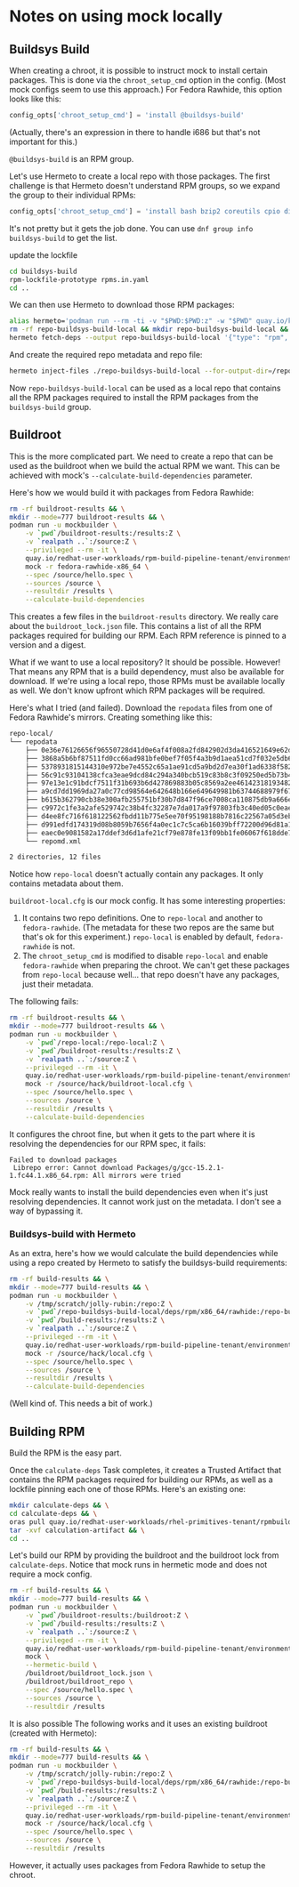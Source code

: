 # Notes on using mock locally

## Buildsys Build

When creating a chroot, it is possible to instruct mock to install certain packages. This is done
via the `chroot_setup_cmd` option in the config. (Most mock configs seem to use this approach.) For
Fedora Rawhide, this option looks like this:

```python
config_opts['chroot_setup_cmd'] = 'install @buildsys-build'
```

(Actually, there's an expression in there to handle i686 but that's not important for this.)

`@buildsys-build` is an RPM group.

Let's use Hermeto to create a local repo with those packages. The first challenge is that Hermeto
doesn't understand RPM groups, so we expand the group to their individual RPMs:

```python
config_opts['chroot_setup_cmd'] = 'install bash bzip2 coreutils cpio diffutils fedora-release-common findutils gawk glibc-minimal-langpack grep gzip info patch redhat-rpm-config rpm-build sed shadow-utils tar unzip util-linux which xz'
```

It's not pretty but it gets the job done. You can use `dnf group info buildsys-build` to get the
list.

update the lockfile

```bash
cd buildsys-build
rpm-lockfile-prototype rpms.in.yaml
cd ..
```

We can then use Hermeto to download those RPM packages:

```bash
alias hermeto='podman run --rm -ti -v "$PWD:$PWD:z" -w "$PWD" quay.io/konflux-ci/hermeto:latest'
rm -rf repo-buildsys-build-local && mkdir repo-buildsys-build-local && \
hermeto fetch-deps --output repo-buildsys-build-local '{"type": "rpm", "path": "./buildsys-build"}'
```

And create the required repo metadata and repo file:

```bash
hermeto inject-files ./repo-buildsys-build-local --for-output-dir=/repo-buildsys-build-local
```

Now `repo-buildsys-build-local` can be used as a local repo that contains all the RPM packages
required to install the RPM packages from the `buildsys-build` group.

## Buildroot

This is the more complicated part. We need to create a repo that can be used as the buildroot when
we build the actual RPM we want. This can be achieved with mock's `--calculate-build-dependencies`
parameter.

Here's how we would build it with packages from Fedora Rawhide:

```bash
rm -rf buildroot-results && \
mkdir --mode=777 buildroot-results && \
podman run -u mockbuilder \
    -v `pwd`/buildroot-results:/results:Z \
    -v `realpath ..`:/source:Z \
    --privileged --rm -it \
    quay.io/redhat-user-workloads/rpm-build-pipeline-tenant/environment:latest@sha256:5f96bc9fff7e084dc62f077edeafef5c7ff105a51b1a53ce00d8e1ce04660d3e \
    mock -r fedora-rawhide-x86_64 \
    --spec /source/hello.spec \
    --sources /source \
    --resultdir /results \
    --calculate-build-dependencies
```

This creates a few files in the `buildroot-results` directory. We really care about the
`buildroot_lock.json` file. This contains a list of all the RPM packages required for building our
RPM. Each RPM reference is pinned to a version and a digest.

What if we want to use a local repository? It should be possible. However! That means any RPM that
is a build dependency, must also be available for download. If we're using a local repo, those RPMs
must be available locally as well. We don't know upfront which RPM packages will be required.

Here's what I tried (and failed). Download the `repodata` files from one of Fedora Rawhide's mirrors.
Creating something like this:

```bash
repo-local/
└── repodata
    ├── 0e36e76126656f96550728d41d0e6af4f008a2fd842902d3da416521649e62db-primary.xml.zck
    ├── 3868a5b6bf87511fd0cc66ad981bfe0bef7f05f4a3b9d1aea51cd7f032e5db60-filelists.xml.zst
    ├── 5378931815144310e972be7e4552c65a1ae91cd5a9bd2d7ea30f1ad6338f5825-other.xml.zck
    ├── 56c91c93104138cfca3eae9dcd84c294a340bcb519c83b8c3f09250ed5b73b4b-comps-Everything.x86_64.xml.zst
    ├── 97e13e1c91bdcf7511f31b693b6d427869883b05c8569a2ee46142318193482a-filelists.xml.zck
    ├── a9cd7dd1969da27a0c77cd98564e642648b166e649649981b63744688979f672-primary.xml.zst
    ├── b615b362790cb38e300afb255751bf30b7d847f96ce7008ca110875db9a666e9-comps-Everything.x86_64.xml.zck
    ├── c9972c1fe3a2afe529742c38b4fc32287e7da017a9f97803fb3c40ed05c0eaea-other.xml.zst
    ├── d4ee8fc716f618122562fbdd11b775e5ee70f95198188b7816c22567a05d3ebb-filelists.sqlite.zst
    ├── d991edfd174319d08b8059b7656f4a0ec1c7c5ca6b16039bff72200d96d81a19-other.sqlite.zst
    ├── eaec0e9081582a17ddef3d6d1afe21cf79e878fe13f09bb1fe06067f618dde7b-primary.sqlite.zst
    └── repomd.xml

2 directories, 12 files
```

Notice how `repo-local` doesn't actually contain any packages. It only contains metadata about them.

`buildroot-local.cfg` is our mock config. It has some interesting properties:

1. It contains two repo definitions. One to `repo-local` and another to `fedora-rawhide`. (The
   metadata for these two repos are the same but that's ok for this experiment.) `repo-local` is
   enabled by default, `fedora-rawhide` is not.
1. The `chroot_setup_cmd` is modified to disable `repo-local` and enable `fedora-rawhide` when
   preparing the chroot. We can't get these packages from `repo-local` because well... that repo
   doesn't have any packages, just their metadata.

The following fails:

```bash
rm -rf buildroot-results && \
mkdir --mode=777 buildroot-results && \
podman run -u mockbuilder \
    -v `pwd`/repo-local:/repo-local:Z \
    -v `pwd`/buildroot-results:/results:Z \
    -v `realpath ..`:/source:Z \
    --privileged --rm -it \
    quay.io/redhat-user-workloads/rpm-build-pipeline-tenant/environment:latest@sha256:5f96bc9fff7e084dc62f077edeafef5c7ff105a51b1a53ce00d8e1ce04660d3e \
    mock -r /source/hack/buildroot-local.cfg \
    --spec /source/hello.spec \
    --sources /source \
    --resultdir /results \
    --calculate-build-dependencies
```

It configures the chroot fine, but when it gets to the part where it is resolving the dependencies
for our RPM spec, it fails:

```text
Failed to download packages
 Librepo error: Cannot download Packages/g/gcc-15.2.1-1.fc44.1.x86_64.rpm: All mirrors were tried
```

Mock really wants to install the build dependencies even when it's just resolving dependencies. It
cannot work just on the metadata. I don't see a way of bypassing it.

### Buildsys-build with Hermeto

As an extra, here's how we would calculate the build dependencies while using a repo created by
Hermeto to satisfy the buildsys-build requirements:

```bash
rm -rf build-results && \
mkdir --mode=777 build-results && \
podman run -u mockbuilder \
    -v /tmp/scratch/jolly-rubin:/repo:Z \
    -v `pwd`/repo-buildsys-build-local/deps/rpm/x86_64/rawhide:/repo-buildsys-build-local:Z \
    -v `pwd`/build-results:/results:Z \
    -v `realpath ..`:/source:Z \
    --privileged --rm -it \
    quay.io/redhat-user-workloads/rpm-build-pipeline-tenant/environment:latest@sha256:5f96bc9fff7e084dc62f077edeafef5c7ff105a51b1a53ce00d8e1ce04660d3e \
    mock -r /source/hack/local.cfg \
    --spec /source/hello.spec \
    --sources /source \
    --resultdir /results \
    --calculate-build-dependencies
```

(Well kind of. This needs a bit of work.)

## Building RPM

Build the RPM is the easy part.

Once the `calculate-deps` Task completes, it creates a Trusted Artifact that contains the RPM
packages required for building our RPMs, as well as a lockfile pinning each one of those RPMs.
Here's an existing one:

```bash
mkdir calculate-deps && \
cd calculate-deps && \
oras pull quay.io/redhat-user-workloads/rhel-primitives-tenant/rpmbuild-konflux:684926ffd414187e47ed206d225027f74ed55529.calculation-x86_64 && \
tar -xvf calculation-artifact && \
cd ..
```

Let's build our RPM by providing the buildroot and the buildroot lock from `calculate-deps`. Notice
that mock runs in hermetic mode and does not require a mock config.

```bash
rm -rf build-results && \
mkdir --mode=777 build-results && \
podman run -u mockbuilder \
    -v `pwd`/buildroot-results:/buildroot:Z \
    -v `pwd`/build-results:/results:Z \
    -v `realpath ..`:/source:Z \
    --privileged --rm -it \
    quay.io/redhat-user-workloads/rpm-build-pipeline-tenant/environment:latest@sha256:5f96bc9fff7e084dc62f077edeafef5c7ff105a51b1a53ce00d8e1ce04660d3e \
    mock \
    --hermetic-build \
    /buildroot/buildroot_lock.json \
    /buildroot/buildroot_repo \
    --spec /source/hello.spec \
    --sources /source \
    --resultdir /results
```

It is also possible
The following works and it uses an existing buildroot (created with Hermeto):

```bash
rm -rf build-results && \
mkdir --mode=777 build-results && \
podman run -u mockbuilder \
    -v /tmp/scratch/jolly-rubin:/repo:Z \
    -v `pwd`/repo-buildsys-build-local/deps/rpm/x86_64/rawhide:/repo-buildsys-build-local:Z \
    -v `pwd`/build-results:/results:Z \
    -v `realpath ..`:/source:Z \
    --privileged --rm -it \
    quay.io/redhat-user-workloads/rpm-build-pipeline-tenant/environment:latest@sha256:5f96bc9fff7e084dc62f077edeafef5c7ff105a51b1a53ce00d8e1ce04660d3e \
    mock -r /source/hack/local.cfg \
    --spec /source/hello.spec \
    --sources /source \
    --resultdir /results
```

However, it actually uses packages from Fedora Rawhide to setup the chroot.
